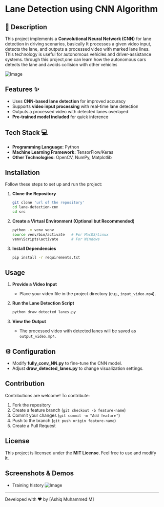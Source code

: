 # Lane Detection using CNN Algorithm  

## 📌 Description  
This project implements a **Convolutional Neural Network (CNN)** for lane detection in driving scenarios, basically It processes a given video input, detects the lane, and outputs a processed video with marked lane lines. This technology is useful for autonomous vehicles and driver-assistance systems.
through this project,one can learn how the autonomous cars detects the lane and avoids collision with other vehicles

![Image](https://github.com/user-attachments/assets/fbc86c4e-b727-4b34-9ece-a4f0bd8c7bd4)

## Features ✨  
- Uses **CNN-based lane detection** for improved accuracy  
- Supports **video input processing** with real-time lane detection  
- Outputs a processed video with detected lanes overlayed
- **Pre-trained model included** for quick inference  

## Tech Stack 💻
- **Programming Language:** Python  
- **Machine Learning Framework:** TensorFlow/Keras  
- **Other Technologies:** OpenCV, NumPy, Matplotlib  

## Installation  
Follow these steps to set up and run the project:  

1. **Clone the Repository**  
   ```bash
   git clone 'url of the repository'
   cd lane-detection-cnn
   cd src
   ```  

2. **Create a Virtual Environment (Optional but Recommended)**  
   ```bash
   python -m venv venv
   source venv/bin/activate   # For MacOS/Linux
   venv\Scripts\activate      # For Windows
   ```  

3. **Install Dependencies**  
   ```bash
   pip install -r requirements.txt
   ```  

## Usage  
1. **Provide a Video Input**  
   - Place your video file in the project directory (e.g., `input_video.mp4`).  

2. **Run the Lane Detection Script**  
   ```bash
   python draw_detected_lanes.py
   ```  

3. **View the Output**  
   - The processed video with detected lanes will be saved as `output_video.mp4`.  


## ⚙️ Configuration  
- Modify **fully_conv_NN.py** to fine-tune the CNN model.  
- Adjust **draw_detected_lanes.py** to change visualization settings.  

## Contribution  
Contributions are welcome! To contribute:  
1. Fork the repository  
2. Create a feature branch (`git checkout -b feature-name`)  
3. Commit your changes (`git commit -m "Add feature"`)  
4. Push to the branch (`git push origin feature-name`)  
5. Create a Pull Request  

## License  
This project is licensed under the **MIT License**. Feel free to use and modify it.  

## Screenshots & Demos  
- Training history ![Image](https://github.com/user-attachments/assets/f79d83e9-e4ba-4359-bef7-219e7712e5cd)   

---  

Developed with ❤️ by [Ashiq Muhammed M]  
